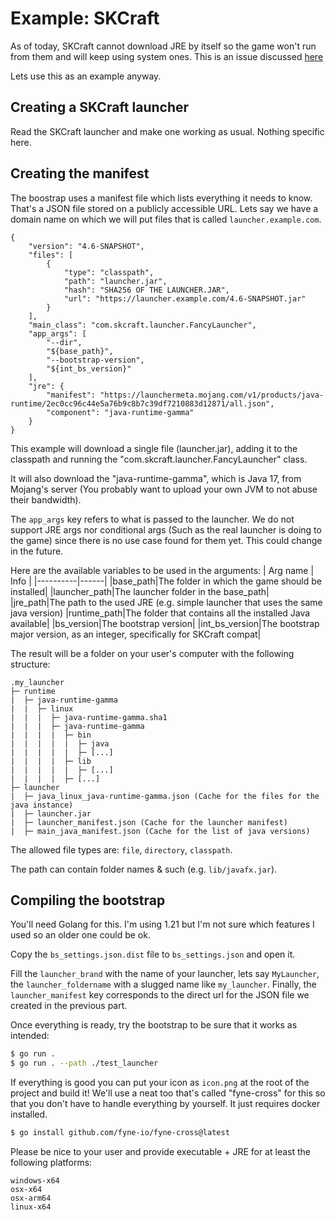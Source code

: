 # Example: SKCraft

As of today, SKCraft cannot download JRE by itself so the game won't run from them and will keep using system ones. This is an issue discussed [here](https://github.com/SKCraft/Launcher/issues/521)

Lets use this as an example anyway.

## Creating a SKCraft launcher

Read the SKCraft launcher and make one working as usual. Nothing specific here.

## Creating the manifest

The boostrap uses a manifest file which lists everything it needs to know. That's a JSON file stored on a publicly accessible URL. Lets say we have a domain name on which we will put files that is called `launcher.example.com`.

```
{
    "version": "4.6-SNAPSHOT",
    "files": [
        {
            "type": "classpath",
            "path": "launcher.jar",
            "hash": "SHA256 OF THE LAUNCHER.JAR",
            "url": "https://launcher.example.com/4.6-SNAPSHOT.jar"
        }
    ],
    "main_class": "com.skcraft.launcher.FancyLauncher",
    "app_args": [
        "--dir",
        "${base_path}",
        "--bootstrap-version",
        "${int_bs_version}"
    ],
    "jre": {
        "manifest": "https://launchermeta.mojang.com/v1/products/java-runtime/2ec0cc96c44e5a76b9c8b7c39df7210883d12871/all.json",
        "component": "java-runtime-gamma"
    }
}
```

This example will download a single file (launcher.jar), adding it to the classpath and running the "com.skcraft.launcher.FancyLauncher" class.

It will also download the "java-runtime-gamma", which is Java 17, from Mojang's server (You probably want to upload your own JVM to not abuse their bandwidth).

The `app_args` key refers to what is passed to the launcher. We do not support JRE args nor conditional args (Such as the real launcher is doing to the game) since there is no use case found for them yet. This could change in the future.

Here are the available variables to be used in the arguments:
| Arg name | Info |
|----------|------|
|base_path|The folder in which the game should be installed|
|launcher_path|The launcher folder in the base_path|
|jre_path|The path to the used JRE (e.g. simple launcher that uses the same java version)
|runtime_path|The folder that contains all the installed Java available|
|bs_version|The bootstrap version|
|int_bs_version|The bootstrap major version, as an integer, specifically for SKCraft compat|

The result will be a folder on your user's computer with the following structure:
```
.my_launcher
├─ runtime
|  ├─ java-runtime-gamma
|  |  ├─ linux
|  |  |  ├─ java-runtime-gamma.sha1
|  |  |  ├─ java-runtime-gamma
|  |  |  |  ├─ bin
|  |  |  |  |  ├─ java
|  |  |  |  |  ├─ [...]
|  |  |  |  ├─ lib
|  |  |  |  |  ├─ [...]
|  |  |  |  ├─ [...]
├─ launcher
|  ├─ java_linux_java-runtime-gamma.json (Cache for the files for the java instance)
|  ├─ launcher.jar
|  ├─ launcher_manifest.json (Cache for the launcher manifest)
|  ├─ main_java_manifest.json (Cache for the list of java versions)
```

The allowed file types are: `file`, `directory`, `classpath`.

The path can contain folder names & such (e.g. `lib/javafx.jar`).

## Compiling the bootstrap

You'll need Golang for this. I'm using 1.21 but I'm not sure which features I used so an older one could be ok.

Copy the `bs_settings.json.dist` file to `bs_settings.json` and open it.

Fill the `launcher_brand` with the name of your launcher, lets say `MyLauncher`, the `launcher_foldername` with a slugged name like `my_launcher`. Finally, the `launcher_manifest` key corresponds to the direct url for the JSON file we created in the previous part.

Once everything is ready, try the bootstrap to be sure that it works as intended:
```sh
$ go run .
$ go run . --path ./test_launcher
```

If everything is good you can put your icon as `icon.png` at the root of the project and build it! We'll use a neat too that's called "fyne-cross" for this so that you don't have to handle everything by yourself. It just requires docker installed.

```sh
$ go install github.com/fyne-io/fyne-cross@latest
```

Please be nice to your user and provide executable + JRE for at least the following platforms:
```
windows-x64
osx-x64
osx-arm64
linux-x64
```